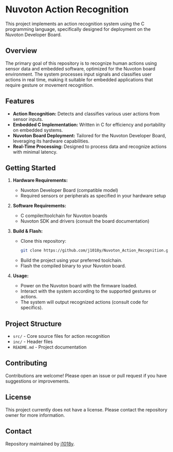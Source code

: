 # Nuvoton Action Recognition

This project implements an action recognition system using the C programming language, specifically designed for deployment on the Nuvoton Developer Board.

## Overview

The primary goal of this repository is to recognize human actions using sensor data and embedded software, optimized for the Nuvoton board environment. The system processes input signals and classifies user actions in real time, making it suitable for embedded applications that require gesture or movement recognition.

## Features

- **Action Recognition:** Detects and classifies various user actions from sensor inputs.
- **Embedded C Implementation:** Written in C for efficiency and portability on embedded systems.
- **Nuvoton Board Deployment:** Tailored for the Nuvoton Developer Board, leveraging its hardware capabilities.
- **Real-Time Processing:** Designed to process data and recognize actions with minimal latency.

## Getting Started

1. **Hardware Requirements:**
   - Nuvoton Developer Board (compatible model)
   - Required sensors or peripherals as specified in your hardware setup

2. **Software Requirements:**
   - C compiler/toolchain for Nuvoton boards
   - Nuvoton SDK and drivers (consult the board documentation)

3. **Build & Flash:**
   - Clone this repository:
     ```sh
     git clone https://github.com/j1018y/Nuvoton_Action_Recognition.git
     ```
   - Build the project using your preferred toolchain.
   - Flash the compiled binary to your Nuvoton board.

4. **Usage:**
   - Power on the Nuvoton board with the firmware loaded.
   - Interact with the system according to the supported gestures or actions.
   - The system will output recognized actions (consult code for specifics).

## Project Structure

- `src/` - Core source files for action recognition
- `inc/` - Header files
- `README.md` - Project documentation

## Contributing

Contributions are welcome! Please open an issue or pull request if you have suggestions or improvements.

## License

This project currently does not have a license. Please contact the repository owner for more information.

## Contact

Repository maintained by [j1018y](https://github.com/j1018y).
